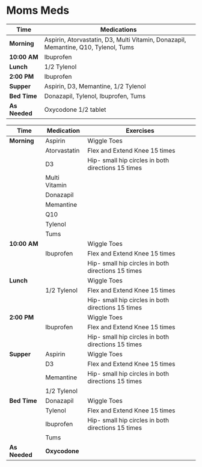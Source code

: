 # Moms Meds

| Time       | Medications                                           |
|------------|-------------------------------------------------------|
| **Morning**    | Aspirin, Atorvastatin, D3, Multi Vitamin, Donazapil, Memantine, Q10, Tylenol, Tums |
| **10:00 AM**   | Ibuprofen                                              |
| **Lunch**      | 1/2 Tylenol                                            |
| **2:00 PM**    | Ibuprofen                                              |
| **Supper**     | Aspirin, D3, Memantine, 1/2 Tylenol                    |
| **Bed Time**   | Donazapil, Tylenol, Ibuprofen, Tums                    |
| **As Needed**  | Oxycodone 1/2 tablet                                   |

| **Time**        | **Medication**      | **Exercises**                                   |
|-----------------|---------------------|-------------------------------------------------|
| **Morning**     | Aspirin          | Wiggle Toes                                |
|                 | Atorvastatin         | Flex and Extend Knee 15 times                   |
|                 | D3                   | Hip- small hip circles in both directions 15 times |
|                 | Multi Vitamin        |                                                 |
|                 | Donazapil            |                                                 |
|                 | Memantine            |                                                 |
|                 | Q10                  |                                                 |
|                 | Tylenol              |                                                 |
|                 | Tums                 |                                                 |
| **10:00 AM**    |                      | Wiggle Toes                                |
|                 | Ibuprofen            | Flex and Extend Knee 15 times                   |
|                 |                      | Hip- small hip circles in both directions 15 times |
| **Lunch**       |                      | Wiggle Toes                                |
|                 | 1/2 Tylenol          | Flex and Extend Knee 15 times                   |
|                 |                      | Hip- small hip circles in both directions 15 times |
| **2:00 PM**     |                      | Wiggle Toes                                |
|                 | Ibuprofen            | Flex and Extend Knee 15 times                   |
|                 |                      | Hip- small hip circles in both directions 15 times |
| **Supper**      | Aspirin          | Wiggle Toes                                |
|                 | D3                   | Flex and Extend Knee 15 times                   |
|                 | Memantine            | Hip- small hip circles in both directions 15 times |
|                 | 1/2 Tylenol          |                                                 |
| **Bed Time**    | Donazapil        | Wiggle Toes                                |
|                 | Tylenol              | Flex and Extend Knee 15 times                   |
|                 | Ibuprofen            | Hip- small hip circles in both directions 15 times |
|                 | Tums                 |                                                 |
| **As Needed**   | **Oxycodone**        |                                                 |
